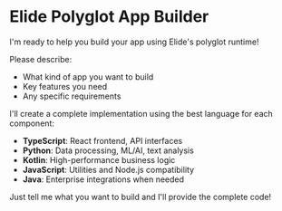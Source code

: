 # Elide Polyglot App Builder

I'm ready to help you build your app using Elide's polyglot runtime!

Please describe:
- What kind of app you want to build
- Key features you need
- Any specific requirements

I'll create a complete implementation using the best language for each component:
- **TypeScript**: React frontend, API interfaces
- **Python**: Data processing, ML/AI, text analysis
- **Kotlin**: High-performance business logic
- **JavaScript**: Utilities and Node.js compatibility
- **Java**: Enterprise integrations when needed

Just tell me what you want to build and I'll provide the complete code!